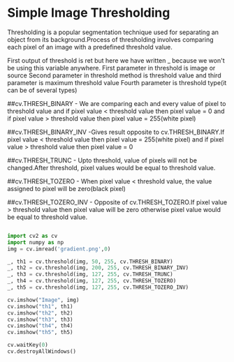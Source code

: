 # Simple Image Thresholding
Thresholding is a popular segmentation technique used for separating an object from its background.Process of thresholding involves comparing each pixel of an image with a predefined threshold value.

First output of threshold is ret but here we have written _ because we won't be using this variable anywhere.
First parameter in threshold is image or source
Second parameter in threshold method is threshold value and third parameter is maximum threshold value
Fourth parameter is threshold type(it can be of several types)

##cv.THRESH_BINARY - We are comparing each and every value of pixel to threshold value and if pixel value < threshold value then pixel value = 0 and if pixel value > threshold value then pixel value = 255(white pixel)

##cv.THRESH_BINARY_INV -Gives result opposite to cv.THRESH_BINARY.If pixel value < threshold value then pixel value = 255(white pixel)
and if pixel value > threshold value then pixel value = 0

##cv.THRESH_TRUNC - Upto threshold, value of pixels will not be changed.After threshold, pixel values would be equal to threshold value.

##cv.THRESH_TOZERO - When pixel value < threshold value, the value assigned to pixel will be zero(black pixel)

##cv.THRESH_TOZERO_INV - Opposite of cv.THRESH_TOZERO.If pixel value > threshold value then pixel value will be zero otherwise pixel value would be equal to threshold value.

```python

import cv2 as cv
import numpy as np
img = cv.imread('gradient.png',0)

_, th1 = cv.threshold(img, 50, 255, cv.THRESH_BINARY)
_, th2 = cv.threshold(img, 200, 255, cv.THRESH_BINARY_INV)
_, th3 = cv.threshold(img, 127, 255, cv.THRESH_TRUNC)
_, th4 = cv.threshold(img, 127, 255, cv.THRESH_TOZERO)
_, th5 = cv.threshold(img, 127, 255, cv.THRESH_TOZERO_INV)

cv.imshow("Image", img)
cv.imshow("th1", th1)
cv.imshow("th2", th2)
cv.imshow("th3", th3)
cv.imshow("th4", th4)
cv.imshow("th5", th5)

cv.waitKey(0)
cv.destroyAllWindows()

```
